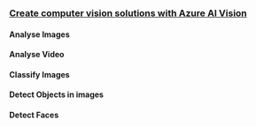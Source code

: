 ### [Create computer vision solutions with Azure AI Vision](https://learn.microsoft.com/en-us/training/paths/create-computer-vision-solutions-azure-cognitive-services/)
#### Analyse Images
#### Analyse Video
#### Classify Images
#### Detect Objects in images
#### Detect Faces


